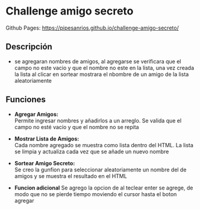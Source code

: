 # Challenge amigo secreto

Github Pages: https://pipesanrios.github.io/challenge-amigo-secreto/

## Descripción

* se agregaran nombres de amigos, al agregarse se verificara que el campo no este vacio y que el nombre no este en la lista, una vez creada la lista al clicar en sortear  mostrara el nbombre de un amigo de la lista aleatoriamente

## Funciones

- **Agregar Amigos:**  
    Permite ingresar nombres y añadirlos a un arreglo. Se valida que el campo no esté vacío y que el nombre no se repita

- **Mostrar Lista de Amigos:**  
    Cada nombre agregado se muestra como lista dentro del HTML. La lista se limpia y actualiza cada vez que se añade un nuevo nombre

- **Sortear Amigo Secreto:**  
    Se creo la gunfion para seleccionar aleatoriamente un nombre del de amigos y se muestra el resultado en el HTML

- **Funcion adicional** 
    Se agrego la opcion de al teclear enter se agrege, de modo que no se pierde tiempo moviendo el cursor hasta el boton agregar
